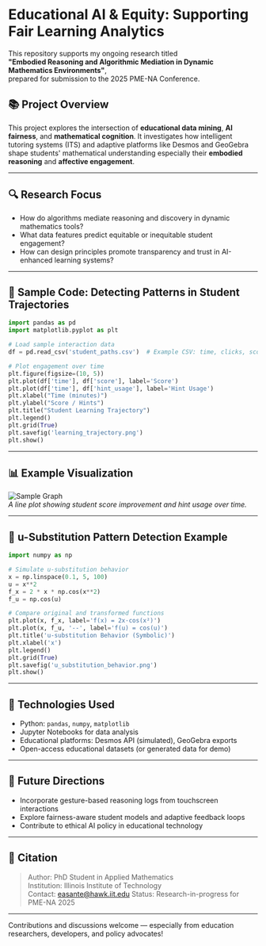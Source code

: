 # Educational AI & Equity: Supporting Fair Learning Analytics

This repository supports my ongoing research titled  
**"Embodied Reasoning and Algorithmic Mediation in Dynamic Mathematics Environments"**,  
prepared for submission to the 2025 PME-NA Conference.

## 📚 Project Overview

This project explores the intersection of **educational data mining**, **AI fairness**, and **mathematical cognition**. It investigates how intelligent tutoring systems (ITS) and adaptive platforms like Desmos and GeoGebra shape students' mathematical understanding especially their **embodied reasoning** and **affective engagement**.

---

## 🔍 Research Focus

- How do algorithms mediate reasoning and discovery in dynamic mathematics tools?
- What data features predict equitable or inequitable student engagement?
- How can design principles promote transparency and trust in AI-enhanced learning systems?

---

## 🧪 Sample Code: Detecting Patterns in Student Trajectories

```python
import pandas as pd
import matplotlib.pyplot as plt

# Load sample interaction data
df = pd.read_csv('student_paths.csv')  # Example CSV: time, clicks, score, hint_usage

# Plot engagement over time
plt.figure(figsize=(10, 5))
plt.plot(df['time'], df['score'], label='Score')
plt.plot(df['time'], df['hint_usage'], label='Hint Usage')
plt.xlabel("Time (minutes)")
plt.ylabel("Score / Hints")
plt.title("Student Learning Trajectory")
plt.legend()
plt.grid(True)
plt.savefig('learning_trajectory.png')
plt.show()
```

---

## 📊 Example Visualization

![Sample Graph](learning_trajectory.png)  
_A line plot showing student score improvement and hint usage over time._

---

## 🔁 u-Substitution Pattern Detection Example

```python
import numpy as np

# Simulate u-substitution behavior
x = np.linspace(0.1, 5, 100)
u = x**2
f_x = 2 * x * np.cos(x**2)
f_u = np.cos(u)

# Compare original and transformed functions
plt.plot(x, f_x, label='f(x) = 2x·cos(x²)')
plt.plot(x, f_u, '--', label='f(u) = cos(u)')
plt.title('u-substitution Behavior (Symbolic)')
plt.xlabel('x')
plt.legend()
plt.grid(True)
plt.savefig('u_substitution_behavior.png')
plt.show()
```

---

## 🧠 Technologies Used

- Python: `pandas`, `numpy`, `matplotlib`
- Jupyter Notebooks for data analysis
- Educational platforms: Desmos API (simulated), GeoGebra exports
- Open-access educational datasets (or generated data for demo)

---

## 🚀 Future Directions

- Incorporate gesture-based reasoning logs from touchscreen interactions
- Explore fairness-aware student models and adaptive feedback loops
- Contribute to ethical AI policy in educational technology

---

## 📌 Citation

> Author: PhD Student in Applied Mathematics  
> Institution: Illinois Institute of Technology  
> Contact: easante@hawk.iit.edu
> Status: Research-in-progress for PME-NA 2025

---

Contributions and discussions welcome — especially from education researchers, developers, and policy advocates!

